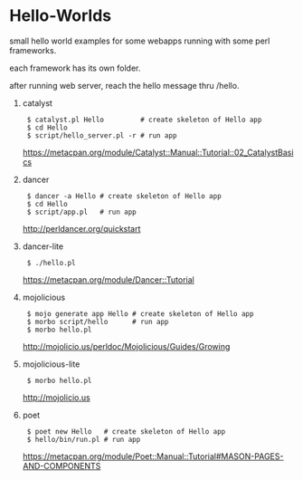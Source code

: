 Hello-Worlds
============

small hello world examples for some webapps running with some perl frameworks.

each framework has its own folder.

after running web server, reach the hello message thru /hello.

1. catalyst
    
        $ catalyst.pl Hello         # create skeleton of Hello app
        $ cd Hello
        $ script/hello_server.pl -r # run app

    https://metacpan.org/module/Catalyst::Manual::Tutorial::02_CatalystBasics
    
2. dancer
    
        $ dancer -a Hello # create skeleton of Hello app
        $ cd Hello
        $ script/app.pl   # run app
    
	http://perldancer.org/quickstart
    
3. dancer-lite

        $ ./hello.pl
    
    https://metacpan.org/module/Dancer::Tutorial

4. mojolicious
    
        $ mojo generate app Hello # create skeleton of Hello app
        $ morbo script/hello      # run app
        $ morbo hello.pl
    
    http://mojolicio.us/perldoc/Mojolicious/Guides/Growing
    
5. mojolicious-lite

        $ morbo hello.pl
    
    http://mojolicio.us

6. poet
    
        $ poet new Hello   # create skeleton of Hello app
        $ hello/bin/run.pl # run app
    
    https://metacpan.org/module/Poet::Manual::Tutorial#MASON-PAGES-AND-COMPONENTS
